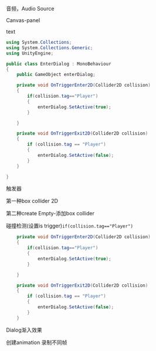 音频，Audio Source

Canvas-panel

text

```c#
using System.Collections;
using System.Collections.Generic;
using UnityEngine;

public class EnterDialog : MonoBehaviour
{
    public GameObject enterDialog;

    private void OnTriggerEnter2D(Collider2D collision)
    {
        if(collision.tag=="Player")
        {
            enterDialog.SetActive(true);
        }

    }

    private void OnTriggerExit2D(Collider2D collision)
    {
        if (collision.tag == "Player")
        {
            enterDialog.SetActive(false);
        }
    }

}
```

触发器

第一种box collider 2D

第二种create Empty-添加box collider

碰撞检测(设置is trigger)`if(collision.tag=="Player")`

```c#
    private void OnTriggerEnter2D(Collider2D collision)
    {
        if(collision.tag=="Player")
        {
            enterDialog.SetActive(true);
        }

    }

    private void OnTriggerExit2D(Collider2D collision)
    {
        if (collision.tag == "Player")
        {
            enterDialog.SetActive(false);
        }
    }
```

Dialog渐入效果

创建animation 录制不同帧
